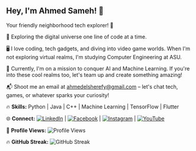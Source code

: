 ## Hey, I'm Ahmed Sameh! 👋 
Your friendly neighborhood tech explorer! 🌌

🌌 Exploring the digital universe one line of code at a time.

🖥️ I love coding, tech gadgets, and diving into video game worlds. When I'm not exploring virtual realms, I'm studying Computer Engineering at ASU.

🤖 Currently, I'm on a mission to conquer AI and Machine Learning. If you're into these cool realms too, let's team up and create something amazing!

📬 Shoot me an email at ahmedelsherefy@gmail.com – let's chat tech, games, or whatever sparks your curiosity!

🔥 **Skills:** Python | Java | C++ | Machine Learning | TensorFlow | Flutter

🌐 **Connect:** [![LinkedIn](https://img.shields.io/badge/LinkedIn-ahmedsameh-blue)](https://www.linkedin.com/in/ahmed-sameh-b01348b6/) | [![Facebook](https://img.shields.io/badge/Facebook-ahmedsameh-blue)](https://www.facebook.com/Floppyfire52) | [![Instagram](https://img.shields.io/badge/Instagram-ahmedsameh-orange)](https://www.instagram.com/ahmedsameh52/?hl=en) | [![YouTube](https://img.shields.io/badge/YouTube-ahmedsameh-red)](https://www.youtube.com/channel/UCOG4smGWiL4eT2MR2vaH_hg) 

👀 **Profile Views:** ![Profile Views](https://komarev.com/ghpvc/?username=AhmedSameh52)

🔥 **GitHub Streak:** ![GitHub Streak](https://github-readme-streak-stats.herokuapp.com/?user=AhmedSameh52)

<!---
AhmedSameh52/AhmedSameh52 is a ✨ special ✨ repository because its `README.md` (this file) appears on your GitHub profile.
You can click the Preview link to take a look at your changes.
--->
